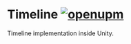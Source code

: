 # Timeline [![openupm](https://img.shields.io/npm/v/com.autsoft.unitysupplements.timeline?label=openupm&registry_uri=https://package.openupm.com)](https://openupm.com/packages/com.autsoft.unitysupplements.timeline/)

Timeline implementation inside Unity.